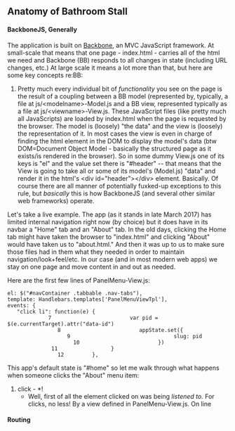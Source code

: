 ## Anatomy of Bathroom Stall

#### BackboneJS, Generally
The application is built on [Backbone](http://backbonejs.org), an MVC JavaScript framework. At small-scale that means that one page - index.html - carries all of the html we need and Backbone (BB) responds to all changes in state (including URL changes, etc.) At large scale it means a lot more than that, but here are some key concepts re:BB:

1. Pretty much every individual bit of *functionality* you see on the page is the result of a coupling between a BB model (represented by, typically, a file at js/\<modelname\>-Model.js and a BB view, represented typically as a file at js/\<viewname\>-View.js. These JavaScript files (like pretty much all JavaScripts) are loaded by index.html when the page is requested by the browser. The model is (loosely) "the data" and the view is (loosely) the representation of it. In most cases the view is even in charge of finding the html element in the DOM to display the model's data (btw DOM=Document Object Model - basically the structured page as it exists/is rendered in the browser). So in some dummy View.js one of its keys is "el" and the value set there is "#header" -- that means that the View is going to take all or some of its model's (Model.js) "data" and render it in the html's \<div id="header"\>\</div> element. Basically. Of course there are all manner of potentially fuxked-up exceptions to this rule, but *basically* this is how BackboneJS (and several other similar web frameworks) operate.

Let's take a live example. The app (as it stands in late March 2017) has limited internal navigation right now (by choice) but it does have in its navbar a "Home" tab and an "About" tab. In the old days, clicking the Home tab might have taken the browser to "index.html" and clicking "About" would have taken us to "about.html." And then it was up to us to make sure those files had in them what they needed in order to maintain navigation/look+feel/etc. In our case (and in most modern web apps) we stay on one page and move content in and out as needed.

Here are the first few lines of PanelMenu-View.js:

	el: $("#navContainer .tabbable .nav-tabs"),
	template: Handlebars.templates['PanelMenuViewTpl'],
	events: {
	   "click li": function(e) {
			     7                         var pid = $(e.currentTarget).attr("data-id")
			        8                         appState.set({
					   9                                 slug: pid
					     10                         })
				  11                 }
				    12         },




This app's default state is "#home" so let me walk through what happens when someone clicks the "About" menu item:

1. click - \*!
	* Well, first of all the element clicked on was being *listened to.* For clicks, no less! By a view defined in PanelMenu-View.js. On line 

#### Routing 
